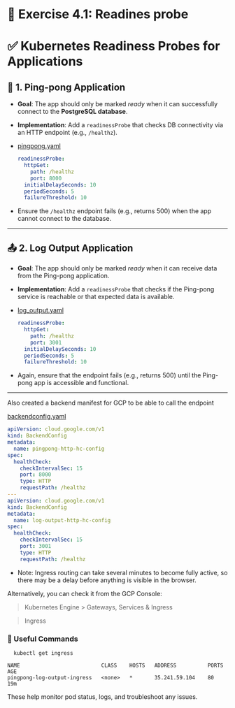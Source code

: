 # 🚀 Exercise 4.1: Readines probe

# ✅ Kubernetes Readiness Probes for Applications

## 🏓 1. Ping-pong Application

- **Goal**: The app should only be marked *ready* when it can successfully
  connect to the **PostgreSQL database**.
- **Implementation**:
  Add a `readinessProbe` that checks DB connectivity via an HTTP endpoint (e.g.,
  `/healthz`).

- [pingpong.yaml](deploy/kubernetes/base/00-pingpong.yaml)

  ```yaml
  readinessProbe:
    httpGet:
      path: /healthz
      port: 8000
    initialDelaySeconds: 10
    periodSeconds: 5
    failureThreshold: 10
  ```

- Ensure the `/healthz` endpoint fails (e.g., returns 500) when the app cannot
  connect to the database.

---

## 📤 2. Log Output Application

- **Goal**: The app should only be marked *ready* when it can receive data from
  the Ping-pong application.
- **Implementation**:
  Add a `readinessProbe` that checks if the Ping-pong service is reachable or
  that expected data is available.

- [log_output.yaml](deploy/kubernetes/base/01-log_output.yaml)

  ```yaml
  readinessProbe:
    httpGet:
      path: /healthz
      port: 3001
    initialDelaySeconds: 10
    periodSeconds: 5
    failureThreshold: 10
  ```

- Again, ensure that the endpoint fails (e.g., returns 500) until the Ping-pong
  app is accessible and functional.

---

Also created a backend manifest for GCP to be able to call the endpoint

[backendconfig.yaml](deploy/kubernetes/base/06-backendconfig.yaml)

```yaml
apiVersion: cloud.google.com/v1
kind: BackendConfig
metadata:
  name: pingpong-http-hc-config
spec:
  healthCheck:
    checkIntervalSec: 15
    port: 8000
    type: HTTP
    requestPath: /healthz
---
apiVersion: cloud.google.com/v1
kind: BackendConfig
metadata:
  name: log-output-http-hc-config
spec:
  healthCheck:
    checkIntervalSec: 15
    port: 3001
    type: HTTP
    requestPath: /healthz

```

* Note: Ingress routing can take several minutes to become fully active, so
  there may be a delay before anything is visible in the browser.

Alternatively, you can check it from the GCP Console:

> Kubernetes Engine > Gateways, Services & Ingress

> Ingress

### 🧭 Useful Commands

```shell
  kubectl get ingress
```

```
NAME                          CLASS    HOSTS   ADDRESS          PORTS   AGE
pingpong-log-output-ingress   <none>   *       35.241.59.104    80      19m
```

These help monitor pod status, logs, and troubleshoot any issues.


